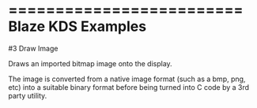 =========================
Blaze KDS Examples
=========================

#3 Draw Image

Draws an imported bitmap image onto the display.

The image is converted from a native image format (such as a bmp, png, etc) into a suitable
binary format before being turned into C code by a 3rd party utility.
